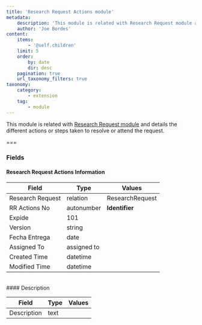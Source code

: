 ```yaml
---
title: 'Research Request Actions module'
metadata:
    description: 'This module is related with Research Request module and details the different actions or steps taken to resolve or attend the request'
    author: 'Joe Bordes'
content:
    items:
        - '@self.children'
    limit: 5
    order:
        by: date
        dir: desc
    pagination: true
    url_taxonomy_filters: true
taxonomy:
    category:
        - extension
    tag:
        - module
---
```


This module is related with [Research Request module](../../01.corebosmodules/researchrequest/id:5a49190bde7baeebdc60cde9dc28f9b5/store:corebosmodule) and details the different actions or steps taken to resolve or attend the request.

===

### Fields

#### Research Request Actions Information

<table class="table table-striped">
<thead>
<tr class="header">
<th>Field</th>
<th>Type</th>
<th>Values</th>
</tr>
</thead>
<tbody>
<tr>
<td>Research Request</td>
<td>relation</td>
<td>ResearchRequest</td>
</tr>
<tr>
<td>RR Actions No</td>
<td>autonumber</td>
<td><strong>Identifier</strong></td>
</tr>
<tr>
<td>Expide</td>
<td>101</td>
<td></td>
</tr>
<tr>
<td>Version</td>
<td>string</td>
<td></td>
</tr>
<tr>
<td>Fecha Entrega</td>
<td>date</td>
<td></td>
</tr>
<tr>
<td>Assigned To</td>
<td>assigned to</td>
<td></td>
</tr>
<tr>
<td>Created Time</td>
<td>datetime</td>
<td></td>
</tr>
<tr>
<td>Modified Time</td>
<td>datetime</td>
<td></td>
</tr>
</tbody>
</table>
<br>
#### Description

<table class="table table-striped">
<thead>
<tr class="header">
<th>Field</th>
<th>Type</th>
<th>Values</th>
</tr>
</thead>
<tbody>
<tr>
<td>Description</td>
<td>text</td>
<td></td>
</tr>
</tbody>
</table>
